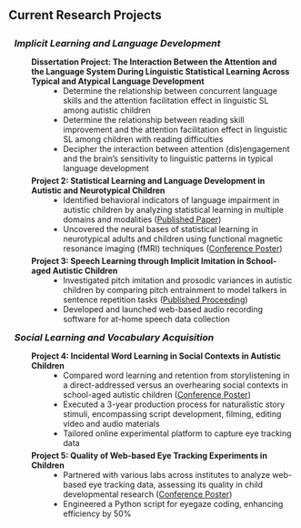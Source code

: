 <h1 id="projects"></h1>

<h2 style="margin: 60px 0px 10px;">Current Research Projects</h2>
<br>
<h3 style="margin:0 10px 0;"><em>Implicit Learning and Language Development</em></h3>

<p style="text-indent: 50px">

  <h4 style="margin:0 8px 0; padding-left: 2rem">Dissertation Project: The Interaction Between the Attention and the Language System During Linguistic Statistical Learning Across Typical and Atypical Language Development</h4>
  
  <ul style="margin:0 0 5px; padding-left: 6rem">
    <li>Determine the relationship between concurrent language skills and the attention facilitation effect in linguistic SL among autistic children</li>
    <li>Determine the relationship between reading skill improvement and the attention facilitation effect in linguistic SL among children with reading difficulties</li>
    <li>Decipher the interaction between attention (dis)engagement and the brain’s sensitivity to linguistic patterns in typical language development</li>
  </ul>


  <h4 style="margin:0 8px 0; padding-left: 2rem">Project 2: Statistical Learning and Language Development in Autistic and Neurotypical Children</h4>
  
  <ul style="margin:0 0 5px; padding-left: 6rem">
    <li>Identified behavioral indicators of language impairment in autistic children by analyzing statistical learning in multiple domains and modalities (<a href="https://link.springer.com/article/10.1007/s10803-023-05902-1">Published Paper</a>)</li>
    <li>Uncovered the neural bases of statistical learning in neurotypical adults and children using functional magnetic resonance imaging (fMRI) techniques (<a href="https://bpb-us-w2.wpmucdn.com/sites.northeastern.edu/dist/5/743/files/2022/10/snl_2022_blastfmri_developmental.pdf">Conference Poster</a>)</li>
  </ul>
  
  <h4 style="margin:0 8px 0; padding-left: 2rem">Project 3: Speech Learning through Implicit Imitation in School-aged Autistic Children</h4>
  
  <ul style="margin:0 0 5px; padding-left: 6rem">
    <li>Investigated pitch imitation and prosodic variances in autistic children by comparing pitch entrainment to model talkers in sentence repetition tasks (<a href="https://bpb-us-w2.wpmucdn.com/sites.northeastern.edu/dist/5/743/files/2023/08/time_ICPhS23_final_revised.pdf">Published Proceeding</a>)</li>
    <li>Developed and launched web-based audio recording software for at-home speech data collection</li>
  </ul>
</p>  
  


<h3 style="margin:0 10px 0;"><em>Social Learning and Vocabulary Acquisition</em></h3>

<p style="text-indent: 50px">
  
  <h4 style="margin:0 8px 0; padding-left: 2rem">Project 4: Incidental Word Learning in Social Contexts in Autistic Children</h4>
  
  <ul style="margin:0 0 5px; padding-left: 6rem">
    <li>Compared word learning and retention from storylistening in a direct-addressed versus an overhearing social contexts  in school-aged autistic children (<a href="https://qrcgcustomers.s3-eu-west-1.amazonaws.com/account24417075/35294901_1.pdf?0.8221150831593449">Conference Poster</a>)</li>
    <li>Executed a 3-year production process for naturalistic story stimuli, encompassing script development, filming, editing video and audio materials</li>
    <li>Tailored online experimental platform to capture eye tracking data</li>
  </ul>


  <h4 style="margin:0 8px 0; padding-left: 2rem">Project 5: Quality of Web-based Eye Tracking Experiments in Children</h4>
  
  <ul style="margin:0 0 5px; padding-left: 6rem">
    <li>Partnered with various labs across institutes to analyze web-based eye tracking data, assessing its quality in child developmental research (<a href="https://bpb-us-w2.wpmucdn.com/sites.northeastern.edu/dist/5/743/files/2023/03/Ovans_HSP_Poster_2023.pdf">Conference Poster</a>)</li>
    <li>Engineered a Python script for eyegaze coding, enhancing efficiency by 50%</li>
  </ul>
</p>